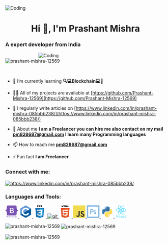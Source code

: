 <img alt="Coding" width="1500" height="300" src="https://c.tenor.com/lQscD8Sey_EAAAAC/blockchain-distributed.gif">
<h1 align="center">Hi 👋, I'm Prashant Mishra</h1>
<h3 align="cente">A expert developer from India</h3>
<img align="right" alt="Coding" width="400" src="https://cdn.dribbble.com/users/1162077/screenshots/3848914/programmer.gif">

<p align="left"> <img src="https://komarev.com/ghpvc/?username=prashant-mishra-12569&label=Profile%20views&color=0e75b6&style=flat" alt="prashant-mishra-12569" /> </p>

<p align="left"> <a href="https://twitter.com/" target="blank"><img src="https://img.shields.io/twitter/follow/?logo=twitter&style=for-the-badge" alt="" /></a> </p>

- 🌱 I’m currently learning **🔍💻Blockchain💻🔎**

- 👨‍💻 All of my projects are available at [https://github.com/Prashant-Mishra-12569](https://github.com/Prashant-Mishra-12569)

- 📝 I regularly write articles on [https://www.linkedin.com/in/prashant-mishra-085bbb238/](https://www.linkedin.com/in/prashant-mishra-085bbb238/)

- 💬 About me **I am a Freelancer you can hire me also contact on my mail pm828687@gmail.com I learn many Programming languages**

- 📫 How to reach me **pm828687@gmail.com**

- ⚡ Fun fact **I am Freelancer**

<h3 align="left">Connect with me:</h3>
<p align="left">
<a href="https://www.linkedin.com/in/prashant-mishra-085bbb238/" target="blank"><img align="center" src="https://raw.githubusercontent.com/rahuldkjain/github-profile-readme-generator/master/src/images/icons/Social/linked-in-alt.svg" alt="https://www.linkedin.com/in/prashant-mishra-085bbb238/" height="30" width="40" /></a>
</p>

<h3 align="left">Languages and Tools:</h3>
<p align="left"> <a href="https://getbootstrap.com" target="_blank" rel="noreferrer"> <img src="https://raw.githubusercontent.com/devicons/devicon/master/icons/bootstrap/bootstrap-plain-wordmark.svg" alt="bootstrap" width="40" height="40"/> </a> <a href="https://www.cprogramming.com/" target="_blank" rel="noreferrer"> <img src="https://raw.githubusercontent.com/devicons/devicon/master/icons/c/c-original.svg" alt="c" width="40" height="40"/> </a> <a href="https://www.w3schools.com/css/" target="_blank" rel="noreferrer"> <img src="https://raw.githubusercontent.com/devicons/devicon/master/icons/css3/css3-original-wordmark.svg" alt="css3" width="40" height="40"/> </a> <a href="https://git-scm.com/" target="_blank" rel="noreferrer"> <img src="https://www.vectorlogo.zone/logos/git-scm/git-scm-icon.svg" alt="git" width="40" height="40"/> </a> <a href="https://www.w3.org/html/" target="_blank" rel="noreferrer"> <img src="https://raw.githubusercontent.com/devicons/devicon/master/icons/html5/html5-original-wordmark.svg" alt="html5" width="40" height="40"/> </a> <a href="https://developer.mozilla.org/en-US/docs/Web/JavaScript" target="_blank" rel="noreferrer"> <img src="https://raw.githubusercontent.com/devicons/devicon/master/icons/javascript/javascript-original.svg" alt="javascript" width="40" height="40"/> </a> <a href="https://www.photoshop.com/en" target="_blank" rel="noreferrer"> <img src="https://raw.githubusercontent.com/devicons/devicon/master/icons/photoshop/photoshop-line.svg" alt="photoshop" width="40" height="40"/> </a> <a href="https://www.python.org" target="_blank" rel="noreferrer"> <img src="https://raw.githubusercontent.com/devicons/devicon/master/icons/python/python-original.svg" alt="python" width="40" height="40"/> </a> <a href="https://reactjs.org/" target="_blank" rel="noreferrer"> <img src="https://raw.githubusercontent.com/devicons/devicon/master/icons/react/react-original-wordmark.svg" alt="react" width="40" height="40"/> </a> </p>

<p><img align="left" src="https://github-readme-stats.vercel.app/api/top-langs?username=prashant-mishra-12569&show_icons=true&locale=en&layout=compact" alt="prashant-mishra-12569" /></p>

<p>&nbsp;<img align="center" src="https://github-readme-stats.vercel.app/api?username=prashant-mishra-12569&show_icons=true&locale=en" alt="prashant-mishra-12569" /></p>

<p><img align="center" src="https://github-readme-streak-stats.herokuapp.com/?user=prashant-mishra-12569&" alt="prashant-mishra-12569" /></p>
